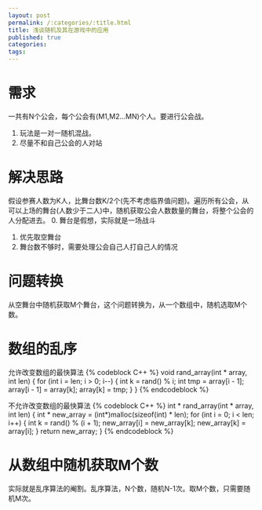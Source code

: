 ```yaml
---
layout: post
permalink: /:categories/:title.html
title: 浅谈随机及其在游戏中的应用
published: true
categories:
tags:
---
```


需求
========
一共有N个公会，每个公会有(M1,M2...MN)个人。要进行公会战。
1. 玩法是一对一随机混战。
2. 尽量不和自己公会的人对站

解决思路
=============
假设参赛人数为K人，比舞台数K/2个(先不考虑临界值问题)。遍历所有公会，从可以上场的舞台(人数少于二人)中，随机获取公会人数数量的舞台，将整个公会的人分配进去。
0. 舞台是假想，实际就是一场战斗
1. 优先取空舞台
2. 舞台数不够时，需要处理公会自己人打自己人的情况

问题转换
=========
从空舞台中随机获取M个舞台，这个问题转换为，从一个数组中，随机选取M个数。

数组的乱序
================
允许改变数组的最快算法
{% codeblock C++ %}
void rand_array(int * array, int len) {
	for (int i = len; i > 0; i--) {
		int k = rand() % i;
		int tmp = array[i - 1];
		array[i - 1] = array[k];
		array[k] = tmp;
	}
}
{% endcodeblock %}

不允许改变数组的最快算法
{% codeblock C++ %}
int * rand_array(int * array, int len) {
	int * new_array = (int*)malloc(sizeof(int) * len);
	for (int i = 0; i < len; i++) {
		int k = rand() % (i + 1);
		new_array[i] = new_array[k];
		new_array[k] = array[i];
	}
	return new_array;
}
{% endcodeblock %}

从数组中随机获取M个数
==============
实际就是乱序算法的阉割。乱序算法，N个数，随机N-1次。取M个数，只需要随机M次。
